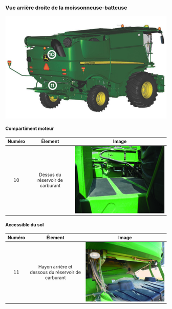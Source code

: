 ### Vue arrière droite de la moissonneuse-batteuse

![vue arrière droite de la moissonneuse-batteuse, 2 points sont présent et mentionnés dans le tableau en dessous](../Images/modele_3.jpg)

#### Compartiment moteur

| Numéro | Élement | Image |
| :----: | :-----: | :---: |
| 10 | Dessus du réservoir de carburant | ![image 10](../Images/img_8.jpg) |

#### Accessible du sol

| Numéro | Élement | Image |
| :----: | :-----: | :---: |
| 11 | Hayon arrière et dessous du réservoir de carburant | ![image 11](../Images/img_9.jpg) |
